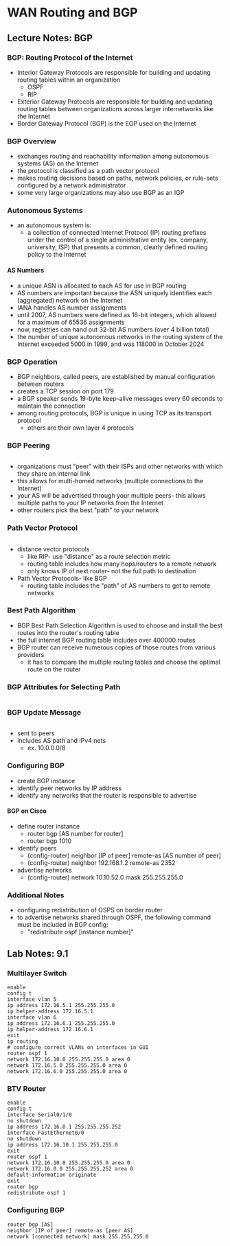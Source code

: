 # WAN Routing and BGP

## Lecture Notes: BGP

### BGP: Routing Protocol of the Internet

* Interior Gateway Protocols are responsible for building and updating routing tables within an organization
  * OSPF
  * RIP
* Exterior Gateway Protocols are responsible for building and updating routing tables between organizations across larger internetworks like the Internet
* Border Gateway Protocol (BGP) is the EGP used on the Internet

### BGP Overview

* exchanges routing and reachability information among autonomous systems (AS) on the Internet
* the protocol is classified as a path vector protocol
* makes routing decisions based on paths, network policies, or rule-sets configured by a network administrator
* some very large organizations may also use BGP as an IGP

### Autonomous Systems

* an autonomous system is:
  * a collection of connected Internet Protocol (IP) routing prefixes under the control of a single administrative entity (ex. company, university, ISP) that presents a common, clearly defined routing policy to the Internet

#### AS Numbers

* a unique ASN is allocated to each AS for use in BGP routing
* AS numbers are important because the ASN uniquely identifies each (aggregated) network on the Internet
* IANA handles AS number assignments
* until 2007, AS numbers were defined as 16-bit integers, which allowed for a maximum of 65536 assignments
* now, registries can hand out 32-bit AS numbers (over 4 billion total)
* the number of unique autonomous networks in the routing system of the Internet exceeded 5000 in 1999, and was 118000 in October 2024

### BGP Operation

* BGP neighbors, called peers, are established by manual configuration between routers
* creates a TCP session on port 179
* a BGP speaker sends 19-byte keep-alive messages every 60 seconds to maintain the connection
* among routing protocols, BGP is unique in using TCP as its transport protocol
  * others are their own layer 4 protocols

### BGP Peering

<figure><img src=".gitbook/assets/{7B228509-84CB-44ED-862C-EC15FDE808EB}.png" alt=""><figcaption></figcaption></figure>

* organizations must "peer" with their ISPs and other networks with which they share an internal link
* this allows for multi-homed networks (multiple connections to the Internet)
* your AS will be advertised through your multiple peers- this allows multiple paths to your IP networks from the Internet
* other routers pick the best "path" to your network

### Path Vector Protocol

<figure><img src=".gitbook/assets/{931966FD-1AFE-485E-BA17-8C58BAE11135}.png" alt=""><figcaption></figcaption></figure>

* distance vector protocols
  * like RIP- use "distance" as a route selection metric
  * routing table includes how many hops/routers to a remote network
  * only knows IP of next router- not the full path to destination
* Path Vector Protocols- like BGP
  * routing table includes the "path" of AS numbers to get to remote networks

### Best Path Algorithm

* BGP Best Path Selection Algorithm is used to choose and install the best routes into the router's routing table
* the full internet BGP routing table includes over 400000 routes
* BGP router can receive numerous copies of those routes from various providers
  * it has to compare the multiple routing tables and choose the optimal route on the router

### BGP Attributes for Selecting Path

<figure><img src=".gitbook/assets/{EFABEDAB-37D7-40AC-A0F4-D74B1E0D7ECF}.png" alt=""><figcaption></figcaption></figure>

### BGP Update Message

<figure><img src=".gitbook/assets/{39E07FF0-87BA-4DC4-BD14-82057652190A}.png" alt=""><figcaption></figcaption></figure>

* sent to peers
* includes AS path and IPv4 nets
  * ex. 10.0.0.0/8

### Configuring BGP

* create BGP instance
* identify peer networks by IP address
* identify any networks that the router is responsible to advertise

#### BGP on Cisco

* define router instance
  * router bgp \[AS number for router]
  * router bgp 1010
* identify peers
  * (config-router) neighbor \[IP of peer] remote-as \[AS number of peer]
  * (config-router) neighbor 192.168.1.2 remote-as 2352
* advertise networks
  * (config-router) network 10.10.52.0 mask 255.255.255.0

### Additional Notes

* configuring redistribution of OSPS on border router
* to advertise networks shared through OSPF, the following command must be included in BGP config:
  * "redistribute ospf \[instance number]"

## Lab Notes: 9.1

### Multilayer Switch

```
enable
config t
interface vlan 5
ip address 172.16.5.1 255.255.255.0
ip helper-address 172.16.5.1
interface vlan 6
ip address 172.16.6.1 255.255.255.0
ip helper-address 172.16.6.1
exit
ip routing
# configure correct VLANs on interfaces in GUI
router ospf 1
network 172.16.10.0 255.255.255.0 area 0
network 172.16.5.0 255.255.255.0 area 0
network 172.16.6.0 255.255.255.0 area 0
```

### BTV Router

```
enable
config t
interface Serial0/1/0
no shutdown
ip address 172.16.0.1 255.255.255.252
interface FastEthernet0/0
no shutdown
ip address 172.16.10.1 255.255.255.0
exit
router ospf 1
network 172.16.10.0 255.255.255.0 area 0
network 172.16.0.0 255.255.255.252 area 0
default-information originate
exit
router bgp 
redistribute ospf 1
```

### Configuring BGP

```
router bgp [AS]
neighbor [IP of peer] remote-as [peer AS]
network [connected network] mask 255.255.255.0
```

